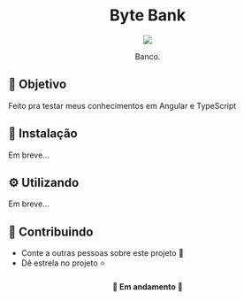 <h1  align="center">Byte Bank</h1>

<div align="center">
<img src="https://img.shields.io/static/v1?label=Projeto&message=Typescript&color=00BFFF&style=for-the-badge&logo=ghost"/> 
</div>

<p align="center">Banco.</p>

<h2>🚀 Objetivo</h2>

<p>Feito pra testar meus conhecimentos em Angular e TypeScript

<h2>🔧 Instalação</h2>

Em breve...

<h2>⚙️ Utilizando</h2>

Em breve...

<h2>🤝 Contribuindo </h2>

* Conte a outras pessoas sobre este projeto 📢
* Dê estrela no projeto ⭐️

<h4 align="center">🚧 Em andamento 🚧 </h4>
